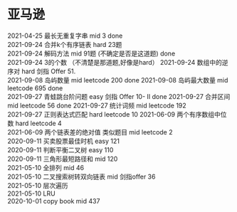 # 亚马逊
2021-04-25 最长无重复字串 mid 3 done  
2021-09-24 合并k个有序链表 hard 23题  
2021-09-24 解码方法 mid 91题 (不确定是否是这道题) done  
2021-09-24 3的个数 （不清楚是那道题,好像是hard） 
2021-09-24 数组中的逆序对 hard 剑指 Offer 51.  
2021-09-08 岛屿数量 mid leetcode 200 done 
2021-09-08 岛屿最大数量 mid leetcode 695 done  
2021-09-27 青蛙跳台阶问题 easy 剑指 Offer 10- II  done
2021-09-27 合并区间 mid leetcode 56 done
2021-09-27 统计词频 mid leetcode 192  
2021-09-27 正则表达式匹配 hard leetcode 10 
2021-06-09 两个有序数组中位数 hard leetcode 4  
2021-06-09 两个链表差的绝对值 类似题目 mid leetcode 2  
2020-09-11 买卖股票最佳时机 easy 121  
2020-09-11 判断平衡二叉树 easy 110  
2020-09-11 三角形最短路径和 mid 120  
2021-05-10 全排列 mid 46  
2021-05-10 二叉搜索树转双向链表 mid 剑指offer 36  
2021-05-10 层次遍历  
2021-05-10 LRU  
2020-10-01 copy book mid 437  